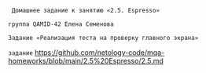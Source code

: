``` Домашнее задание к занятию «2.5. Espresso»```

```группа QAMID-42 Елена Семенова```

```Задание «Реализация теста на проверку главного экрана»```

```задание``` https://github.com/netology-code/mqa-homeworks/blob/main/2.5%20Espresso/2.5.md
